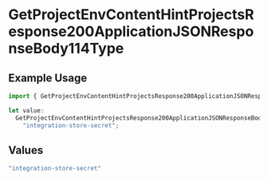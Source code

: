# GetProjectEnvContentHintProjectsResponse200ApplicationJSONResponseBody114Type

## Example Usage

```typescript
import { GetProjectEnvContentHintProjectsResponse200ApplicationJSONResponseBody114Type } from "@vercel/sdk/models/operations/getprojectenv.js";

let value:
  GetProjectEnvContentHintProjectsResponse200ApplicationJSONResponseBody114Type =
    "integration-store-secret";
```

## Values

```typescript
"integration-store-secret"
```